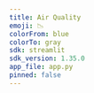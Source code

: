 ```yaml
---
title: Air Quality
emoji: 📉
colorFrom: blue
colorTo: gray
sdk: streamlit
sdk_version: 1.35.0
app_file: app.py
pinned: false
---
```

